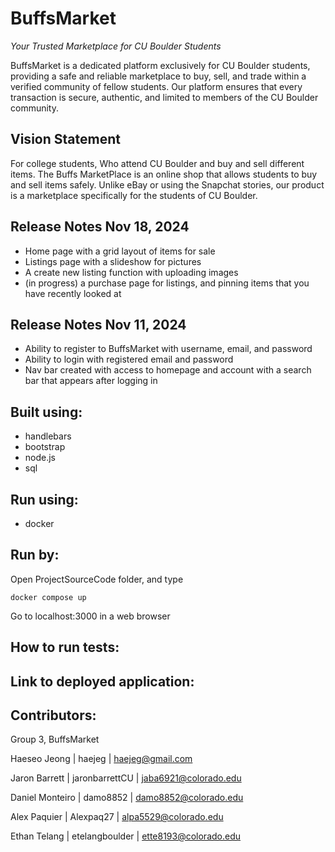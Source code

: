 # BuffsMarket
_Your Trusted Marketplace for CU Boulder Students_  <br /> 

BuffsMarket is a dedicated platform exclusively for CU Boulder students, providing a safe and reliable marketplace to buy, sell, and trade within a verified community of fellow students. Our platform ensures that every transaction is secure, authentic, and limited to members of the CU Boulder community.

## Vision Statement
For college students, Who attend CU Boulder and buy and sell different items. The Buffs MarketPlace is an online shop that allows students to buy and sell items safely. 
Unlike eBay or using the Snapchat stories, our product is a marketplace specifically for the students of CU Boulder.
## Release Notes Nov 18, 2024
- Home page with a grid layout of items for sale
- Listings page with a slideshow for pictures
- A create new listing function with uploading images
- (in progress) a purchase page for listings, and pinning items that you have recently looked at
## Release Notes Nov 11, 2024
- Ability to register to BuffsMarket with username, email, and password
- Ability to login with registered email and password
- Nav bar created with access to homepage and account with a search bar that appears after logging in
## Built using:
- handlebars
- bootstrap
- node.js
- sql

## Run using:
- docker

## Run by:
Open ProjectSourceCode folder, and type <br /> 

```docker compose up``` <br />

Go to localhost:3000 in a web browser

## How to run tests:

## Link to deployed application:

## Contributors:
Group 3, BuffsMarket  <br /> 

Haeseo Jeong | haejeg | haejeg@gmail.com<br /> 

Jaron Barrett | jaronbarrettCU | jaba6921@colorado.edu<br /> 

Daniel Monteiro | damo8852 | damo8852@colorado.edu <br /> 

Alex Paquier | Alexpaq27 | alpa5529@colorado.edu <br /> 

Ethan Telang | etelangboulder | ette8193@colorado.edu
